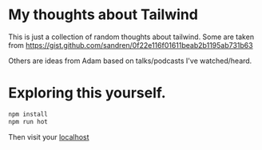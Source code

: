 # My thoughts about Tailwind
This is just a collection of random thoughts about tailwind. Some are taken from https://gist.github.com/sandren/0f22e116f01611beab2b1195ab731b63

Others are ideas from Adam based on talks/podcasts I've watched/heard.

# Exploring this yourself.
```js
npm install
npm run hot
```

Then visit your [localhost](http://localhost:8080/)